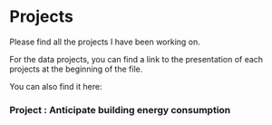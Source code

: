 # Projects

Please find all the projects I have been working on.

For the data projects, you can find a link to the presentation of each projects at the beginning of the file.

You can also find it here:

### Project : Anticipate building energy consumption


